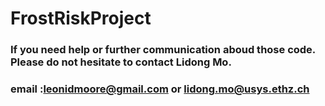 # FrostRiskProject
### If you need help or further communication aboud those code. Please do not hesitate to contact Lidong Mo.
### email :leonidmoore@gmail.com or lidong.mo@usys.ethz.ch
